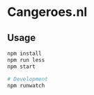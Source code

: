 # Cangeroes.nl

## Usage

```bash
npm install
npm run less
npm start

# Development
npm runwatch
```
